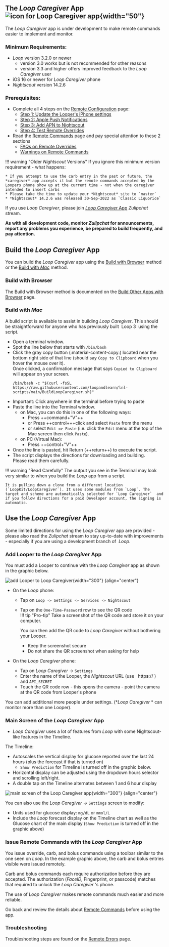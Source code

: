 ## The *Loop Caregiver* App  ![icon for *Loop Caregiver* app](img/lcg-icon.jpg){width="50"}

The *Loop Caregiver* app is under development to make remote commands easier to implement and monitor.

### Minimum Requirements:

* _<span translate="no">Loop</span>_&nbsp;version 3.2.0 or newer
    * version 3.0 works but is not recommended for other reasons
    * version 3.3 and higher offers improved feedback to the *Loop Caregiver* user
* iOS 16 or newer for *Loop Caregiver* phone
* *Nightscout* version 14.2.6

### Prerequisites:

* Complete all 4 steps on the [Remote Configuration](remote-config.md) page:
    * [Step 1: Update the Looper's iPhone settings](remote-config.md#step-1-update-the-loopers-iphone-settings)
    * [Step 2: Apple Push Notifications](remote-config.md#step-2-apple-push-notifications)
    * [Step 3: Add APN to Nightscout](remote-config.md#step-3-add-apn-to-nightscout)
    * [Step 4: Test Remote Overrides](remote-config.md#step-4-test-remote-overrides)
* Read the [Remote Commands](remote-commands.md) page and pay special attention to these 2 sections
    * [FAQs on Remote Overrides](remote-commands.md#faqs-on-remote-overrides)
    * [Warnings on Remote Commands](remote-commands.md#warnings-on-remote-commands)

!!! warning "Older *Nightscout* Versions"
    If you ignore this minimum version requirement - what happens:

    * If you attempt to use the carb entry in the past or future, the *caregiver* app accepts it but the remote commands accepted by the Loopers phone show up at the current time - not when the caregiver intended to insert carbs
    * Please take the time to update your *Nightscout* site to `master`
    * *Nightscout* 14.2.6 was released 30-Sep-2022 as `Classic Liquorice`

If you use *Loop Caregiver*, please join [*Loop Caregiver* App](https://loop.zulipchat.com/#narrow/stream/358458-Loop-Caregiver-App) *Zulipchat* stream.

**As with all development code, monitor *Zulipchat* for announcements, report any problems you experience, be prepared to build frequently, and pay attention.**

## Build the *Loop Caregiver* App

You can build the *Loop Caregiver* app using the [Build with Browser](#build-with-browser) method or the [Build with *Mac*](#build-with-mac) method.

###  Build with Browser

The Build with Browser method is documented on the [Build Other Apps with Browser](../gh-actions/gh-other-apps.md) page.

### Build with *Mac*

A build script is available to assist in building *Loop Caregiver*. This should be straightforward for anyone who has previously built &nbsp;<span translate="no">Loop 3</span>&nbsp; using the script.

- Open a terminal window. 
- Spot the line below that starts with `/bin/bash`
- Click the gray copy button (:material-content-copy:) located near the bottom right side of that line  (should say `Copy to Clipboard` when you hover the mouse over it).  
  Once clicked, a confirmation message that says `Copied to Clipboard` will appear on your screen.
    ``` { .bash .copy  title="Copy and Paste to start the BuildLoopCaregiver script" }
    /bin/bash -c "$(curl -fsSL https://raw.githubusercontent.com/loopandlearn/lnl-scripts/main/BuildLoopCaregiver.sh)"
    ```
- Important: Click anywhere in the terminal before trying to paste
- Paste the line into the Terminal window.  
    - on Mac, you can do this in one of the following ways:
        - Press ++command+"V"++ 
        - or Press ++control+++click and select `Paste` from the menu 
        - or select `Edit => Paste` (i.e. click the `Edit` menu at the top of the Mac screen then click `Paste`).
    - on PC (Virtual Mac): 
        - Press ++control+"V"++
- Once the line is pasted, hit Return (++return++) to execute the script. 
- The script displays the directions for downloading and building.    
    Please read them carefully.

!!! warning "Read Carefully"
    The output you see in the Terminal may look very similar to when you build the *Loop* app from a script.
    
    It is pulling down a clone from a different location (`LoopKit/LoopCaregiver`). It uses some modules from `Loop`. The target and scheme are automatically selected for `Loop Caregiver`  and if you follow directions for a paid Developer account, the signing is automatic.

## Use the *Loop Caregiver* App

Some limited directions for using the *Loop Caregiver* app are provided - please also read the *Zulipchat* stream to stay up-to-date with improvements - especially if you are using a development branch of &nbsp;_<span translate="no">Loop</span>_.

### Add Looper to the *Loop Caregiver* App

You must add a Looper to continue with the *Loop Caregiver* app as shown in the graphic below.

![add Looper to Loop Caregiver](img/lcg-add-looper.png){width="300"}
{align="center"}

* On the&nbsp;_<span translate="no">Loop</span>_&nbsp;phone:
    * Tap on `Loop -> Settings -> Services -> Nightscout`
    * Tap on the `One-Time-Password` row to see the QR code  
    !!! tip "Pro-tip"
        Take a screenshot of the QR code and store it on your computer.
        
        You can then add the QR code to *Loop Caregiver*  without bothering your Looper.

        * Keep the screenshot secure
        * Do not share the QR screenshot when asking for help

* On the *Loop Caregiver* phone:
    * Tap on *Loop Caregiver* -> `Settings`
    * Enter the name of the Looper, the *Nightscout* URL (use &nbsp;<span translate="no"> http**s**://</span>&nbsp;) and `API_SECRET`
    * Touch the QR code row - this opens the camera - point the camera at the QR code from Looper's phone

You can add additional more people under settings. (**Loop Caregiver* * can monitor more than one Looper).

### Main Screen of the *Loop Caregiver* App

* *Loop Caregiver* uses a lot of features from&nbsp;_<span translate="no">Loop</span>_&nbsp;with some Nightscout-like features in the Timeline.

The Timeline:

* Autoscales the vertical display for glucose reported over the last 24 hours (plus the forecast if that is turned on)
    * `Show Prediction` for Timeline is turned off in the graphic below.
* Horizontal display can be adjusted using the dropdown hours selector and scrolling left/right.
* A double tap on the Timeline alternates between 1 and 6 hour display

![main screen of the *Loop Caregiver* app](img/lcg-main.jpg){width="300"}
{align="center"}


You can also use the *Loop Caregiver* -> `Settings` screen to modify:

* Units used for glucose display: `mg/dL` or `mmol/L`
* Include the&nbsp;_<span translate="no">Loop</span>_&nbsp;forecast display on the Timeline chart as well as the Glucose chart of the main display (`Show Prediction` is turned off in the graphic above)

### Issue Remote Commands with the *Loop Caregiver* App

You issue override, carb, and bolus commands using a toolbar similar to the one seen on&nbsp;_<span translate="no">Loop</span>_. In the example graphic above, the carb and bolus entries visible were issued remotely.

Carb and bolus commands each require authorization before they are accepted. The authorization (*FaceID*, Fingerprint, or passcode) matches that required to unlock the *Loop Caregiver* &#39;s phone.

The use of *Loop Caregiver* makes remote commands much easier and more reliable.

Go back and review the details about [Remote Commands](remote-commands.md) before using the app.

### Troubleshooting

Troubleshooting steps are found on the [Remote Errors](remote-errors.md) page.